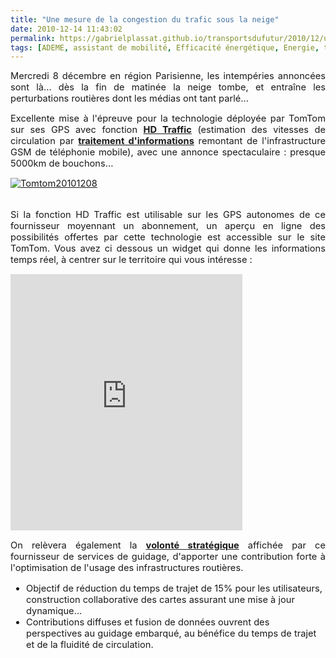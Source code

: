 ```yaml
---
title: "Une mesure de la congestion du trafic sous la neige"
date: 2010-12-14 11:43:02
permalink: https://gabrielplassat.github.io/transportsdufutur/2010/12/une-mesure-de-la-congestion-du-trafic-sous-la-neige.html
tags: [ADEME, assistant de mobilité, Efficacité énergétique, Energie, téléphone]
---
```


<p style="text-align: justify;"><span style="font-size: 11pt;">Mercredi 8 décembre en région Parisienne, les intempéries annoncées sont là... dès la fin de matinée la neige tombe, et entraîne les perturbations routières dont les médias ont tant parlé...</span></p> <p style="text-align: justify;"><span style="font-size: 11pt;">Excellente mise à l'épreuve pour la technologie déployée par TomTom sur ses GPS avec fonction <strong><a href="http://www.tomtom.com/services/service.php?id=2&tab=4" target="_blank">HD Traffic</a></strong> (estimation des vitesses de circulation par <strong><a href="https://gabrielplassat.github.io/transportsdufutur/wp-content/uploads/sites/6/2010/12/HDT_White_Paper.pdf" target="_blank">traitement d'informations</a></strong> remontant de l'infrastructure GSM de téléphonie mobile), avec une annonce spectaculaire : presque 5000km de bouchons... </span></p>  <!--more-->   <p style="text-align: justify;"><span style="font-size: 11pt;"><a href="https://gabrielplassat.github.io/transportsdufutur/wp-content/uploads/sites/6/old/6a0120a66d2ad4970b0148c6b62365970c-pi.jpg" style="display: inline;"><img rel="lightbox[]" alt="Tomtom20101208" border="0" class="asset  asset-image at-xid-6a0120a66d2ad4970b0148c6b62365970c image-full" src="/wp-content/uploads/sites/6/old/6a0120a66d2ad4970b0148c6b62365970c-800wi.jpg" title="Tomtom20101208" /></a> <br /><br /></span></p> <p style="text-align: justify;"><span style="font-size: 11pt;">Si la fonction HD Traffic est utilisable sur les GPS autonomes de ce fournisseur moyennant un abonnement, un aperçu en ligne des possibilités offertes par cette technologie est accessible sur le site TomTom. Vous avez ci dessous un widget qui donne les informations temps réel, à centrer sur le territoire qui vous intéresse :</span></p> <p style="text-align: justify;"><iframe allowtransparency="allowtransparency" frameborder="0" height="410" id="bmw_widget_20fc6e5c-d504-479c-9019-0797c0331fd3" name="bmw_widget" src="http://beem.beemway.com/c/f.aspx?wi=20fc6e5c-d504-479c-9019-0797c0331fd3" style="width: 371px; height: 410px; border-width: 0px;" width="371"></iframe></p> <div><span style="font-size: 11pt;"> <p style="text-align: justify;"><span style="font-size: 11pt;">On relèvera également la <strong><a href="https://gabrielplassat.github.io/transportsdufutur/wp-content/uploads/sites/6/2010/12/TomTomTrafficManifesto230910A4lid2.pdf" target="_self">volonté stratégique</a></strong> affichée par ce fournisseur de services de guidage, d'apporter une contribution forte à l'optimisation de l'usage des infrastructures routières. </span></p> <ul> <li><span style="font-size: 11pt;">Objectif de réduction du temps de trajet de 15% pour les utilisateurs, construction collaborative des cartes assurant une mise à jour dynamique... </span></li> <li><span style="font-size: 11pt;">Contributions diffuses et fusion de données ouvrent des perspectives au guidage embarqué, au bénéfice du temps de trajet et de la fluidité de circulation.<br /></span> <p> </p> </li> </ul> </span></div>
